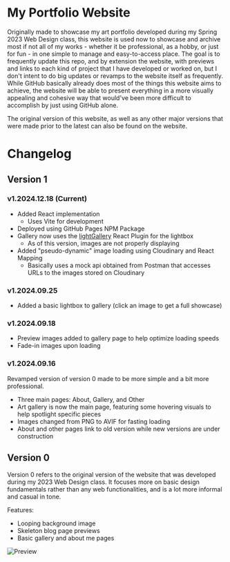 
# My Portfolio Website

Originally made to showcase my art portfolio developed during my Spring 2023 Web Design class, this website is used now to showcase and archive most if not all of my works - whether it be professional, as a hobby, or just for fun - in one simple to manage and easy-to-access place. The goal is to frequently update this repo, and by extension the website, with previews and links to each kind of project that I have developed or worked on, but I don't intent to do big updates or revamps to the website itself as frequently. While GitHub basically already does most of the things this website aims to achieve, the website will be able to present everything in a more visually appealing and cohesive way that would've been more difficult to accomplish by just using GitHub alone.

The original version of this website, as well as any other major versions that were made prior to the latest can also be found on the website.

# Changelog
## Version 1

### v1.2024.12.18 (Current)
- Added React implementation
  - Uses Vite for development
- Deployed using GitHub Pages NPM Package
- Gallery now uses the [lightGallery](https://www.lightgalleryjs.com/) React Plugin for the lightbox
  - As of this version, images are not properly displaying
- Added "pseudo-dynamic" image loading using Cloudinary and React Mapping
  - Basically uses a mock api obtained from Postman that accesses URLs to the images stored on Cloudinary

### v1.2024.09.25
- Added a basic lightbox to gallery (click an image to get a full showcase)

### v1.2024.09.18
- Preview images added to gallery page to help optimize loading speeds
- Fade-in images upon loading

### v1.2024.09.16
Revamped version of version 0 made to be more simple and a bit more professional.
- Three main pages: About, Gallery, and Other
- Art gallery is now the main page, featuring some hovering visuals to help spotlight specific pieces
- Images changed from PNG to AVIF for fasting loading
- About and other pages link to old version while new versions are under construction

## Version 0

Version 0 refers to the original version of the website that was developed during my 2023 Web Design class. It focuses more on basic design fundamentals rather than any web functionalities, and is a lot more informal and casual in tone.

Features:
- Looping background image
- Skeleton blog page previews
- Basic gallery and about me pages

![Preview](https://github.com/tony-tomass/tony-tomass.github.io/blob/main/version0_preview.jpg)
